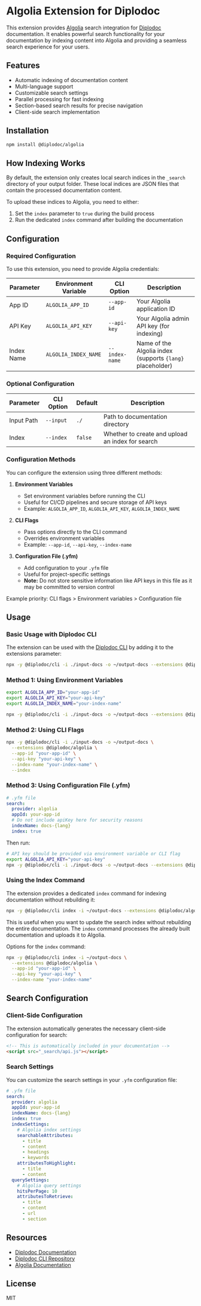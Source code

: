 # Algolia Extension for Diplodoc

This extension provides [Algolia](https://www.algolia.com/) search integration for [Diplodoc](https://diplodoc.com/) documentation. It enables powerful search functionality for your documentation by indexing content into Algolia and providing a seamless search experience for your users.

## Features

- Automatic indexing of documentation content
- Multi-language support
- Customizable search settings
- Parallel processing for fast indexing
- Section-based search results for precise navigation
- Client-side search implementation

## Installation

```bash
npm install @diplodoc/algolia
```

## How Indexing Works

By default, the extension only creates local search indices in the `_search` directory of your output folder. These local indices are JSON files that contain the processed documentation content.

To upload these indices to Algolia, you need to either:

1. Set the `index` parameter to `true` during the build process
2. Run the dedicated `index` command after building the documentation

## Configuration

### Required Configuration

To use this extension, you need to provide Algolia credentials:

| Parameter  | Environment Variable | CLI Option     | Description                                               |
| ---------- | -------------------- | -------------- | --------------------------------------------------------- |
| App ID     | `ALGOLIA_APP_ID`     | `--app-id`     | Your Algolia application ID                               |
| API Key    | `ALGOLIA_API_KEY`    | `--api-key`    | Your Algolia admin API key (for indexing)                 |
| Index Name | `ALGOLIA_INDEX_NAME` | `--index-name` | Name of the Algolia index (supports `{lang}` placeholder) |

### Optional Configuration

| Parameter  | CLI Option | Default | Description                                      |
| ---------- | ---------- | ------- | ------------------------------------------------ |
| Input Path | `--input`  | `./`    | Path to documentation directory                  |
| Index      | `--index`  | `false` | Whether to create and upload an index for search |

### Configuration Methods

You can configure the extension using three different methods:

1. **Environment Variables**

   - Set environment variables before running the CLI
   - Useful for CI/CD pipelines and secure storage of API keys
   - Example: `ALGOLIA_APP_ID`, `ALGOLIA_API_KEY`, `ALGOLIA_INDEX_NAME`

2. **CLI Flags**

   - Pass options directly to the CLI command
   - Overrides environment variables
   - Example: `--app-id`, `--api-key`, `--index-name`

3. **Configuration File (.yfm)**
   - Add configuration to your `.yfm` file
   - Useful for project-specific settings
   - **Note:** Do not store sensitive information like API keys in this file as it may be committed to version control

Example priority: CLI flags > Environment variables > Configuration file

## Usage

### Basic Usage with Diplodoc CLI

The extension can be used with the [Diplodoc CLI](https://github.com/diplodoc-platform/cli) by adding it to the extensions parameter:

```bash
npx -y @diplodoc/cli -i ./input-docs -o ~/output-docs --extensions @diplodoc/algolia
```

### Method 1: Using Environment Variables

```bash
export ALGOLIA_APP_ID="your-app-id"
export ALGOLIA_API_KEY="your-api-key"
export ALGOLIA_INDEX_NAME="your-index-name"

npx -y @diplodoc/cli -i ./input-docs -o ~/output-docs --extensions @diplodoc/algolia
```

### Method 2: Using CLI Flags

```bash
npx -y @diplodoc/cli -i ./input-docs -o ~/output-docs \
  --extensions @diplodoc/algolia \
  --app-id "your-app-id" \
  --api-key "your-api-key" \
  --index-name "your-index-name" \
  --index
```

### Method 3: Using Configuration File (.yfm)

```yaml
# .yfm file
search:
  provider: algolia
  appId: your-app-id
  # Do not include apiKey here for security reasons
  indexName: docs-{lang}
  index: true
```

Then run:

```bash
# API key should be provided via environment variable or CLI flag
export ALGOLIA_API_KEY="your-api-key"
npx -y @diplodoc/cli -i ./input-docs -o ~/output-docs --extensions @diplodoc/algolia
```

### Using the Index Command

The extension provides a dedicated `index` command for indexing documentation without rebuilding it:

```bash
npx -y @diplodoc/cli index -i ~/output-docs --extensions @diplodoc/algolia
```

This is useful when you want to update the search index without rebuilding the entire documentation. The `index` command processes the already built documentation and uploads it to Algolia.

Options for the `index` command:

```bash
npx -y @diplodoc/cli index -i ~/output-docs \
  --extensions @diplodoc/algolia \
  --app-id "your-app-id" \
  --api-key "your-api-key" \
  --index-name "your-index-name"
```

## Search Configuration

### Client-Side Configuration

The extension automatically generates the necessary client-side configuration for search:

```html
<!-- This is automatically included in your documentation -->
<script src="_search/api.js"></script>
```

### Search Settings

You can customize the search settings in your `.yfm` configuration file:

```yaml
# .yfm file
search:
  provider: algolia
  appId: your-app-id
  indexName: docs-{lang}
  index: true
  indexSettings:
    # Algolia index settings
    searchableAttributes:
      - title
      - content
      - headings
      - keywords
    attributesToHighlight:
      - title
      - content
  querySettings:
    # Algolia query settings
    hitsPerPage: 10
    attributesToRetrieve:
      - title
      - content
      - url
      - section
```

## Resources

- [Diplodoc Documentation](https://diplodoc.com/)
- [Diplodoc CLI Repository](https://github.com/diplodoc-platform/cli)
- [Algolia Documentation](https://www.algolia.com/doc/)

## License

MIT
